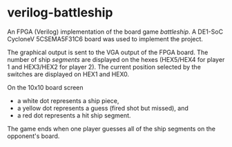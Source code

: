 # verilog-battleship
An FPGA (Verilog) implementation of the board game *battleship*. A DE1-SoC CycloneV 5CSEMA5F31C6 board was used to implement the project.


The graphical output is sent to the VGA output of the FPGA board. The number of ship *segments* are displayed on the hexes (HEX5/HEX4 for player 1 and HEX3/HEX2 for player 2). The current position selected by the switches are displayed on HEX1 and HEX0.

On the 10x10 board screen
- a white dot represents a ship piece,
- a yellow dot represents a guess (fired shot but missed), and
- a red dot represents a hit ship segment.

The game ends when one player guesses all of the ship segments on the opponent's board.
